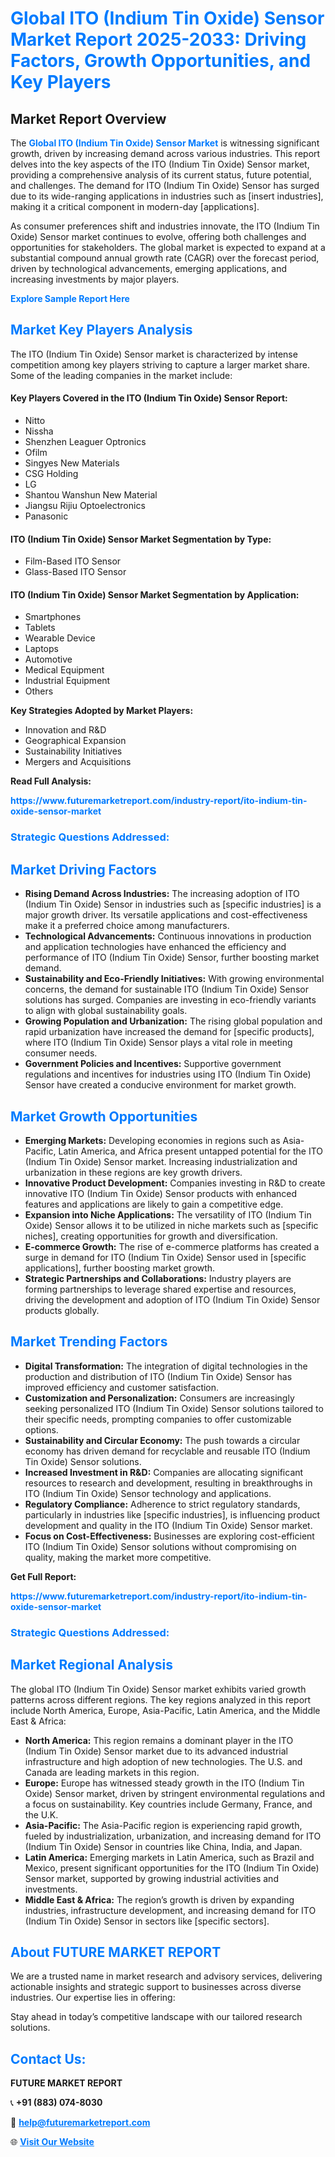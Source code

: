 <h1 style="color: #007BFF;">Global ITO (Indium Tin Oxide) Sensor Market Report 2025-2033: Driving Factors, Growth Opportunities, and Key Players</h1>

<section id="overview">
<h2>Market Report Overview</h2>
<p>The <a href="https://www.futuremarketreport.com/industry-report/ito-indium-tin-oxide-sensor-market" style="color: #007BFF; text-decoration: none;"><strong>Global ITO (Indium Tin Oxide) Sensor Market</strong></a> is witnessing significant growth, driven by increasing demand across various industries. This report delves into the key aspects of the ITO (Indium Tin Oxide) Sensor market, providing a comprehensive analysis of its current status, future potential, and challenges. The demand for ITO (Indium Tin Oxide) Sensor has surged due to its wide-ranging applications in industries such as [insert industries], making it a critical component in modern-day [applications].</p>
<p>As consumer preferences shift and industries innovate, the ITO (Indium Tin Oxide) Sensor market continues to evolve, offering both challenges and opportunities for stakeholders. The global market is expected to expand at a substantial compound annual growth rate (CAGR) over the forecast period, driven by technological advancements, emerging applications, and increasing investments by major players.</p>
</section>

<section id="overview">
<p><a href="https://www.futuremarketreport.com/request-sample/reportId=82363" style="color: #007BFF; text-decoration: none;"><strong>Explore Sample Report Here</strong></a></p>
</section>

<section id="key-players">
<h2 style="color: #007BFF;">Market Key Players Analysis</h2>
<p>The ITO (Indium Tin Oxide) Sensor market is characterized by intense competition among key players striving to capture a larger market share. Some of the leading companies in the market include:</p>
<h4>Key Players Covered in the ITO (Indium Tin Oxide) Sensor Report:</h4>
<ul><li>Nitto</li><li>Nissha</li><li>Shenzhen Leaguer Optronics</li><li>Ofilm</li><li>Singyes New Materials</li><li>CSG Holding</li><li>LG</li><li>Shantou Wanshun New Material</li><li>Jiangsu Rijiu Optoelectronics</li><li>Panasonic</li></ul>
<h4>ITO (Indium Tin Oxide) Sensor Market Segmentation by Type:</h4>
<ul><li>Film-Based ITO Sensor</li><li>Glass-Based ITO Sensor</li></ul>

<h4>ITO (Indium Tin Oxide) Sensor Market Segmentation by Application:</h4>
<ul><li>Smartphones</li><li>Tablets</li><li>Wearable Device</li><li>Laptops</li><li>Automotive</li><li>Medical Equipment</li><li>Industrial Equipment</li><li>Others</li></ul>
<p><strong>Key Strategies Adopted by Market Players:</strong></p>
<ul>
<li>Innovation and R&D</li>
<li>Geographical Expansion</li>
<li>Sustainability Initiatives</li>
<li>Mergers and Acquisitions</li>
</ul>
</section>

<section>
<p><strong>Read Full Analysis: </strong></p><a href="https://www.futuremarketreport.com/industry-report/ito-indium-tin-oxide-sensor-market" style="color: #007BFF; text-decoration: none;"><strong>https://www.futuremarketreport.com/industry-report/ito-indium-tin-oxide-sensor-market</strong></a>
<h3 style="color: #007BFF;">Strategic Questions Addressed:</h3>
</section>

<section id="driving-factors">
<h2 style="color: #007BFF;">Market Driving Factors</h2>
<ul>
<li><strong>Rising Demand Across Industries:</strong> The increasing adoption of ITO (Indium Tin Oxide) Sensor in industries such as [specific industries] is a major growth driver. Its versatile applications and cost-effectiveness make it a preferred choice among manufacturers.</li>
<li><strong>Technological Advancements:</strong> Continuous innovations in production and application technologies have enhanced the efficiency and performance of ITO (Indium Tin Oxide) Sensor, further boosting market demand.</li>
<li><strong>Sustainability and Eco-Friendly Initiatives:</strong> With growing environmental concerns, the demand for sustainable ITO (Indium Tin Oxide) Sensor solutions has surged. Companies are investing in eco-friendly variants to align with global sustainability goals.</li>
<li><strong>Growing Population and Urbanization:</strong> The rising global population and rapid urbanization have increased the demand for [specific products], where ITO (Indium Tin Oxide) Sensor plays a vital role in meeting consumer needs.</li>
<li><strong>Government Policies and Incentives:</strong> Supportive government regulations and incentives for industries using ITO (Indium Tin Oxide) Sensor have created a conducive environment for market growth.</li>
</ul>
</section>

<section id="growth-opportunities">
<h2 style="color: #007BFF;">Market Growth Opportunities</h2>
<ul>
<li><strong>Emerging Markets:</strong> Developing economies in regions such as Asia-Pacific, Latin America, and Africa present untapped potential for the ITO (Indium Tin Oxide) Sensor market. Increasing industrialization and urbanization in these regions are key growth drivers.</li>
<li><strong>Innovative Product Development:</strong> Companies investing in R&D to create innovative ITO (Indium Tin Oxide) Sensor products with enhanced features and applications are likely to gain a competitive edge.</li>
<li><strong>Expansion into Niche Applications:</strong> The versatility of ITO (Indium Tin Oxide) Sensor allows it to be utilized in niche markets such as [specific niches], creating opportunities for growth and diversification.</li>
<li><strong>E-commerce Growth:</strong> The rise of e-commerce platforms has created a surge in demand for ITO (Indium Tin Oxide) Sensor used in [specific applications], further boosting market growth.</li>
<li><strong>Strategic Partnerships and Collaborations:</strong> Industry players are forming partnerships to leverage shared expertise and resources, driving the development and adoption of ITO (Indium Tin Oxide) Sensor products globally.</li>
</ul>
</section>

<section id="trending-factors">
<h2 style="color: #007BFF;">Market Trending Factors</h2>
<ul>
<li><strong>Digital Transformation:</strong> The integration of digital technologies in the production and distribution of ITO (Indium Tin Oxide) Sensor has improved efficiency and customer satisfaction.</li>
<li><strong>Customization and Personalization:</strong> Consumers are increasingly seeking personalized ITO (Indium Tin Oxide) Sensor solutions tailored to their specific needs, prompting companies to offer customizable options.</li>
<li><strong>Sustainability and Circular Economy:</strong> The push towards a circular economy has driven demand for recyclable and reusable ITO (Indium Tin Oxide) Sensor solutions.</li>
<li><strong>Increased Investment in R&D:</strong> Companies are allocating significant resources to research and development, resulting in breakthroughs in ITO (Indium Tin Oxide) Sensor technology and applications.</li>
<li><strong>Regulatory Compliance:</strong> Adherence to strict regulatory standards, particularly in industries like [specific industries], is influencing product development and quality in the ITO (Indium Tin Oxide) Sensor market.</li>
<li><strong>Focus on Cost-Effectiveness:</strong> Businesses are exploring cost-efficient ITO (Indium Tin Oxide) Sensor solutions without compromising on quality, making the market more competitive.</li>
</ul>
</section>

<section>
<p><strong>Get Full Report: </strong></p><a href="https://www.futuremarketreport.com/industry-report/ito-indium-tin-oxide-sensor-market" style="color: #007BFF; text-decoration: none;"><strong>https://www.futuremarketreport.com/industry-report/ito-indium-tin-oxide-sensor-market</strong></a>
<h3 style="color: #007BFF;">Strategic Questions Addressed:</h3>
</section>


<section id="regional-analysis">
<h2 style="color: #007BFF;">Market Regional Analysis</h2>
<p>The global ITO (Indium Tin Oxide) Sensor market exhibits varied growth patterns across different regions. The key regions analyzed in this report include North America, Europe, Asia-Pacific, Latin America, and the Middle East & Africa:</p>
<ul>
<li><strong>North America:</strong> This region remains a dominant player in the ITO (Indium Tin Oxide) Sensor market due to its advanced industrial infrastructure and high adoption of new technologies. The U.S. and Canada are leading markets in this region.</li>
<li><strong>Europe:</strong> Europe has witnessed steady growth in the ITO (Indium Tin Oxide) Sensor market, driven by stringent environmental regulations and a focus on sustainability. Key countries include Germany, France, and the U.K.</li>
<li><strong>Asia-Pacific:</strong> The Asia-Pacific region is experiencing rapid growth, fueled by industrialization, urbanization, and increasing demand for ITO (Indium Tin Oxide) Sensor in countries like China, India, and Japan.</li>
<li><strong>Latin America:</strong> Emerging markets in Latin America, such as Brazil and Mexico, present significant opportunities for the ITO (Indium Tin Oxide) Sensor market, supported by growing industrial activities and investments.</li>
<li><strong>Middle East & Africa:</strong> The region’s growth is driven by expanding industries, infrastructure development, and increasing demand for ITO (Indium Tin Oxide) Sensor in sectors like [specific sectors].</li>
</ul>
</section>

<footer>
<h2 style="color: #007BFF;">About FUTURE MARKET REPORT</h2>
<p>We are a trusted name in market research and advisory services, delivering actionable insights and strategic support to businesses across diverse industries. Our expertise lies in offering:</p>

<p>Stay ahead in today’s competitive landscape with our tailored research solutions.</p>

<h2 style="color: #007BFF;">Contact Us:</h2>
<p><strong>FUTURE MARKET REPORT</strong></p>
<p>📞 <strong>+91 (883) 074-8030</strong></p>
<p>📧 <strong><a href="mailto:help@futuremarketreport.com" style="color: #007BFF;">help@futuremarketreport.com</a></strong></p>
<p>🌐 <strong><a href="https://www.futuremarketreport.com/" style="color: #007BFF;">Visit Our Website</a></strong></p>
</footer>